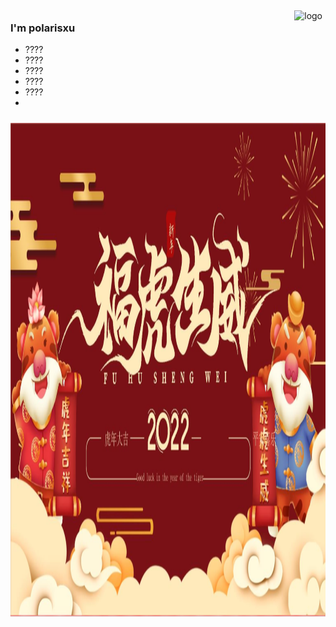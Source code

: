 <img src="https://github-readme-stats.vercel.app/api?username=polaris1119&show_icons=true" alt="logo" height="160" align="right" style="margin: 5px; margin-bottom: 20px;" />
 
### I'm polarisxu
- ???? 
- ???? 
- ???? 
- ???? 
- ???? 
- 
<img src="https://github.com/gitxss/gitxss/blob/main/img/img.png" alt="logo" height="790" width="1255" align="center" style="margin: auto; margin-bottom: 20px;" />
